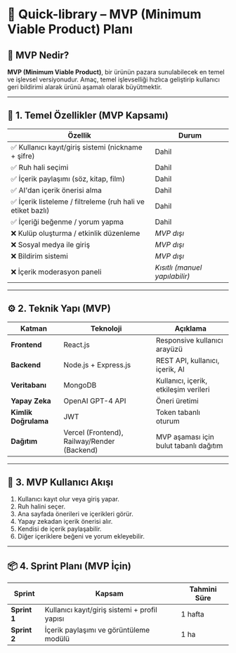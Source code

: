 # 🚀 Quick-library – MVP (Minimum Viable Product) Planı

## 📌 MVP Nedir?

**MVP (Minimum Viable Product)**, bir ürünün pazara sunulabilecek en temel ve işlevsel versiyonudur. Amaç, temel işlevselliği hızlıca geliştirip kullanıcı geri bildirimi alarak ürünü aşamalı olarak büyütmektir.

---

## 🧩 1. Temel Özellikler (MVP Kapsamı)

| Özellik | Durum |
|--------|-------|
| ✅ Kullanıcı kayıt/giriş sistemi (nickname + şifre) | Dahil |
| ✅ Ruh hali seçimi | Dahil |
| ✅ İçerik paylaşımı (söz, kitap, film) | Dahil |
| ✅ AI'dan içerik önerisi alma | Dahil |
| ✅ İçerik listeleme / filtreleme (ruh hali ve etiket bazlı) | Dahil |
| ✅ İçeriği beğenme / yorum yapma | Dahil |
| ❌ Kulüp oluşturma / etkinlik düzenleme | *MVP dışı* |
| ❌ Sosyal medya ile giriş | *MVP dışı* |
| ❌ Bildirim sistemi | *MVP dışı* |
| ❌ İçerik moderasyon paneli | *Kısıtlı (manuel yapılabilir)* |

---

## ⚙️ 2. Teknik Yapı (MVP)

| Katman | Teknoloji | Açıklama |
|--------|-----------|----------|
| **Frontend** | React.js | Responsive kullanıcı arayüzü |
| **Backend** | Node.js + Express.js | REST API, kullanıcı, içerik, AI |
| **Veritabanı** | MongoDB | Kullanıcı, içerik, etkileşim verileri |
| **Yapay Zeka** | OpenAI GPT-4 API | Öneri üretimi |
| **Kimlik Doğrulama** | JWT | Token tabanlı oturum |
| **Dağıtım** | Vercel (Frontend), Railway/Render (Backend) | MVP aşaması için bulut tabanlı dağıtım |

---

## 🔄 3. MVP Kullanıcı Akışı

1. Kullanıcı kayıt olur veya giriş yapar.
2. Ruh halini seçer.
3. Ana sayfada önerileri ve içerikleri görür.
4. Yapay zekadan içerik önerisi alır.
5. Kendisi de içerik paylaşabilir.
6. Diğer içeriklere beğeni ve yorum ekleyebilir.

---

## 📦 4. Sprint Planı (MVP İçin)

| Sprint | Kapsam | Tahmini Süre |
|--------|--------|--------------|
| **Sprint 1** | Kullanıcı kayıt/giriş sistemi + profil yapısı | 1 hafta |
| **Sprint 2** | İçerik paylaşımı ve görüntüleme modülü | 1 ha

